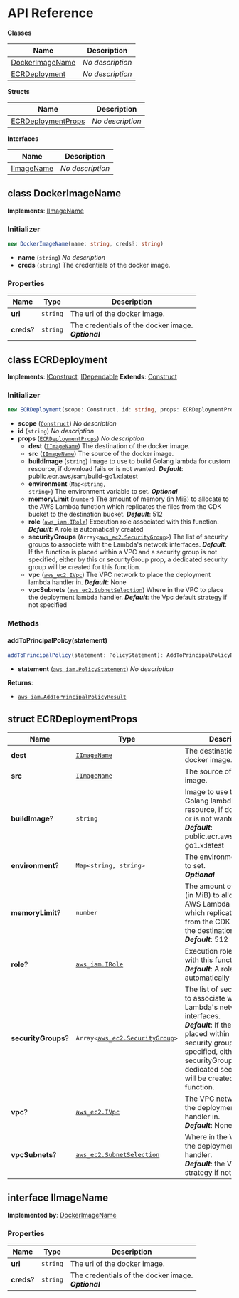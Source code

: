# API Reference

**Classes**

Name|Description
----|-----------
[DockerImageName](#cdk-ecr-deployment-dockerimagename)|*No description*
[ECRDeployment](#cdk-ecr-deployment-ecrdeployment)|*No description*


**Structs**

Name|Description
----|-----------
[ECRDeploymentProps](#cdk-ecr-deployment-ecrdeploymentprops)|*No description*


**Interfaces**

Name|Description
----|-----------
[IImageName](#cdk-ecr-deployment-iimagename)|*No description*



## class DockerImageName  <a id="cdk-ecr-deployment-dockerimagename"></a>



__Implements__: [IImageName](#cdk-ecr-deployment-iimagename)

### Initializer




```ts
new DockerImageName(name: string, creds?: string)
```

* **name** (<code>string</code>)  *No description*
* **creds** (<code>string</code>)  The credentials of the docker image.



### Properties


Name | Type | Description 
-----|------|-------------
**uri** | <code>string</code> | The uri of the docker image.
**creds**? | <code>string</code> | The credentials of the docker image.<br/>__*Optional*__



## class ECRDeployment  <a id="cdk-ecr-deployment-ecrdeployment"></a>



__Implements__: [IConstruct](#constructs-iconstruct), [IDependable](#constructs-idependable)
__Extends__: [Construct](#constructs-construct)

### Initializer




```ts
new ECRDeployment(scope: Construct, id: string, props: ECRDeploymentProps)
```

* **scope** (<code>[Construct](#constructs-construct)</code>)  *No description*
* **id** (<code>string</code>)  *No description*
* **props** (<code>[ECRDeploymentProps](#cdk-ecr-deployment-ecrdeploymentprops)</code>)  *No description*
  * **dest** (<code>[IImageName](#cdk-ecr-deployment-iimagename)</code>)  The destination of the docker image. 
  * **src** (<code>[IImageName](#cdk-ecr-deployment-iimagename)</code>)  The source of the docker image. 
  * **buildImage** (<code>string</code>)  Image to use to build Golang lambda for custom resource, if download fails or is not wanted. __*Default*__: public.ecr.aws/sam/build-go1.x:latest
  * **environment** (<code>Map<string, string></code>)  The environment variable to set. __*Optional*__
  * **memoryLimit** (<code>number</code>)  The amount of memory (in MiB) to allocate to the AWS Lambda function which replicates the files from the CDK bucket to the destination bucket. __*Default*__: 512
  * **role** (<code>[aws_iam.IRole](#aws-cdk-lib-aws-iam-irole)</code>)  Execution role associated with this function. __*Default*__: A role is automatically created
  * **securityGroups** (<code>Array<[aws_ec2.SecurityGroup](#aws-cdk-lib-aws-ec2-securitygroup)></code>)  The list of security groups to associate with the Lambda's network interfaces. __*Default*__: If the function is placed within a VPC and a security group is not specified, either by this or securityGroup prop, a dedicated security group will be created for this function.
  * **vpc** (<code>[aws_ec2.IVpc](#aws-cdk-lib-aws-ec2-ivpc)</code>)  The VPC network to place the deployment lambda handler in. __*Default*__: None
  * **vpcSubnets** (<code>[aws_ec2.SubnetSelection](#aws-cdk-lib-aws-ec2-subnetselection)</code>)  Where in the VPC to place the deployment lambda handler. __*Default*__: the Vpc default strategy if not specified


### Methods


#### addToPrincipalPolicy(statement) <a id="cdk-ecr-deployment-ecrdeployment-addtoprincipalpolicy"></a>



```ts
addToPrincipalPolicy(statement: PolicyStatement): AddToPrincipalPolicyResult
```

* **statement** (<code>[aws_iam.PolicyStatement](#aws-cdk-lib-aws-iam-policystatement)</code>)  *No description*

__Returns__:
* <code>[aws_iam.AddToPrincipalPolicyResult](#aws-cdk-lib-aws-iam-addtoprincipalpolicyresult)</code>



## struct ECRDeploymentProps  <a id="cdk-ecr-deployment-ecrdeploymentprops"></a>






Name | Type | Description 
-----|------|-------------
**dest** | <code>[IImageName](#cdk-ecr-deployment-iimagename)</code> | The destination of the docker image.
**src** | <code>[IImageName](#cdk-ecr-deployment-iimagename)</code> | The source of the docker image.
**buildImage**? | <code>string</code> | Image to use to build Golang lambda for custom resource, if download fails or is not wanted.<br/>__*Default*__: public.ecr.aws/sam/build-go1.x:latest
**environment**? | <code>Map<string, string></code> | The environment variable to set.<br/>__*Optional*__
**memoryLimit**? | <code>number</code> | The amount of memory (in MiB) to allocate to the AWS Lambda function which replicates the files from the CDK bucket to the destination bucket.<br/>__*Default*__: 512
**role**? | <code>[aws_iam.IRole](#aws-cdk-lib-aws-iam-irole)</code> | Execution role associated with this function.<br/>__*Default*__: A role is automatically created
**securityGroups**? | <code>Array<[aws_ec2.SecurityGroup](#aws-cdk-lib-aws-ec2-securitygroup)></code> | The list of security groups to associate with the Lambda's network interfaces.<br/>__*Default*__: If the function is placed within a VPC and a security group is not specified, either by this or securityGroup prop, a dedicated security group will be created for this function.
**vpc**? | <code>[aws_ec2.IVpc](#aws-cdk-lib-aws-ec2-ivpc)</code> | The VPC network to place the deployment lambda handler in.<br/>__*Default*__: None
**vpcSubnets**? | <code>[aws_ec2.SubnetSelection](#aws-cdk-lib-aws-ec2-subnetselection)</code> | Where in the VPC to place the deployment lambda handler.<br/>__*Default*__: the Vpc default strategy if not specified



## interface IImageName  <a id="cdk-ecr-deployment-iimagename"></a>

__Implemented by__: [DockerImageName](#cdk-ecr-deployment-dockerimagename)



### Properties


Name | Type | Description 
-----|------|-------------
**uri** | <code>string</code> | The uri of the docker image.
**creds**? | <code>string</code> | The credentials of the docker image.<br/>__*Optional*__



